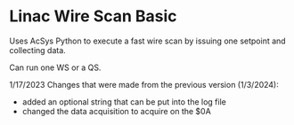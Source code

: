 # Linac Wire Scan Basic
Uses AcSys Python to execute a fast wire scan by issuing one setpoint and collecting data.  

Can run one WS or a QS. 

1/17/2023 Changes that were made from the previous version (1/3/2024):  
- added an optional string that can be put into the log file  
- changed the data acquisition to acquire on the $0A  

